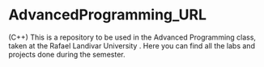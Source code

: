 # AdvancedProgramming_URL
(C++) This is a repository to be used in the Advanced Programming class, taken at the Rafael Landivar University . Here you can find all the labs and projects done during the semester. 
